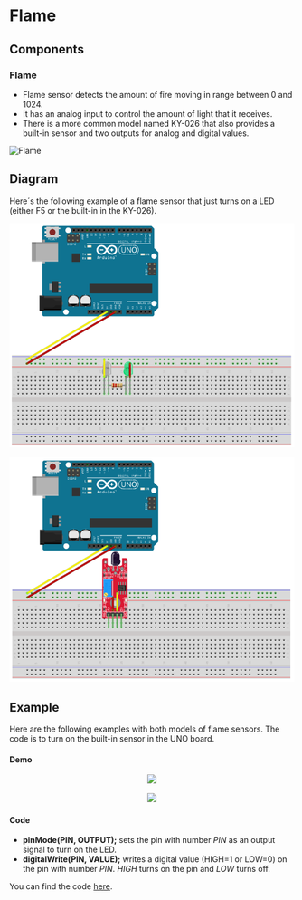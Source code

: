 # Flame

## Components 
### Flame

* Flame sensor detects the amount of fire moving in range between 0 and 1024.
* It has an analog input to control the amount of light that it receives.
* There is a more common model named KY-026 that also provides a built-in sensor and two outputs for analog and digital values.

<img title="Flame" src="https://arduinomodules.info/wp-content/uploads/wpdm-cache/KY-026_fritzing_custom_part_image-900x0.png" width=200/>

## Diagram

Here´s the following example of a flame sensor that just turns on a LED (either F5 or the built-in in the KY-026).

![Flame diagram](./img/Flame_diagram.png)

![Flame KY026 diagram](./img/Flame_KY026_diagram.png)

## Example
Here are the following examples with both models of flame sensors. The code is to turn on the built-in sensor in the UNO board.

#### Demo
<p align="center"><img src="./img/Flame_demo.gif"/></p>

<p align="center"><img src="./img/Flame_KY026_demo.gif"/></p>

#### Code

* **pinMode(PIN, OUTPUT);** sets the pin with number *PIN* as an output signal to turn on the LED.
* **digitalWrite(PIN, VALUE);** writes a digital value (HIGH=1 or LOW=0) on the pin with number *PIN*. *HIGH* turns on the pin and *LOW* turns off.

You can find the code [here](./Flame.ino).
